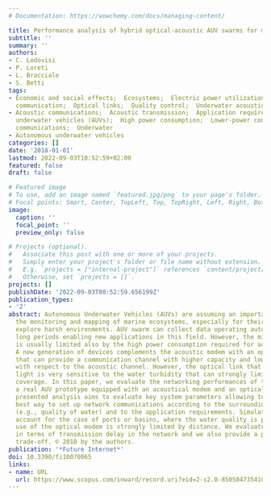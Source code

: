 ```yaml
---
# Documentation: https://wowchemy.com/docs/managing-content/

title: Performance analysis of hybrid optical-acoustic AUV swarms for marine monitoring
subtitle: ''
summary: ''
authors:
- C. Lodovisi
- P. Loreti
- L. Bracciale
- S. Betti
tags:
- Economic and social effects;  Ecosystems;  Electric power utilization;  Modems;  Optical
  communication;  Optical links;  Quality control;  Underwater acoustics;  Water quality
- Acoustic communications;  Acoustic transmission;  Application requirements;  Autonomous
  underwater vehicles (AUVs);  High power consumption;  Lower-power consumption;  Network
  communications;  Underwater
- Autonomous underwater vehicles
categories: []
date: '2018-01-01'
lastmod: 2022-09-03T10:52:59+02:00
featured: false
draft: false

# Featured image
# To use, add an image named `featured.jpg/png` to your page's folder.
# Focal points: Smart, Center, TopLeft, Top, TopRight, Left, Right, BottomLeft, Bottom, BottomRight.
image:
  caption: ''
  focal_point: ''
  preview_only: false

# Projects (optional).
#   Associate this post with one or more of your projects.
#   Simply enter your project's folder or file name without extension.
#   E.g. `projects = ["internal-project"]` references `content/project/deep-learning/index.md`.
#   Otherwise, set `projects = []`.
projects: []
publishDate: '2022-09-03T08:52:59.656199Z'
publication_types:
- '2'
abstract: Autonomous Underwater Vehicles (AUVs) are assuming an important role in
  the monitoring and mapping of marine ecosystems, especially for their ability to
  explore harsh environments. AUV swarm can collect data operating autonomously for
  long periods enabling new applications in this field. However, the mission duration
  is usually limited also by the high power consumption required for acoustic transmissions.
  A new generation of devices complements the acoustic modem with an optical modem
  that can provide a communication channel with higher capacity and lower power consumption
  with respect to the acoustic channel. However, the optical link that uses the visible
  light is very sensitive to the water turbidity that can strongly limit the link
  coverage. In this paper, we evaluate the networking performances of the Venus vessel,
  a real AUV prototype equipped with an acoustical modem and an optical modem. The
  presented analysis aims to evaluate key system parameters allowing to select the
  best way to set up network communications according to the surrounding conditions
  (e.g., quality of water) and to the application requirements. Simulation results
  account for the case of ports or basins, where the water quality is poor and the
  use of the optical modem is strongly limited by distance. We evaluate system performance
  in terms of transmission delay in the network and we also provide a power-capacity
  trade-off. © 2018 by the authors.
publication: '*Future Internet*'
doi: 10.3390/fi10070065
links:
- name: URL
  url: https://www.scopus.com/inward/record.uri?eid=2-s2.0-85050473541&doi=10.3390%2ffi10070065&partnerID=40&md5=86ede2c424dfb36e1fda60a97ca88990
---
```

